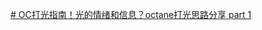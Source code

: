[# OC打光指南！光的情绪和信息？octane打光思路分享 part 1](https://www.bilibili.com/video/BV1w5411Z7aj?spm_id_from=333.851.b_7265636f6d6d656e64.1&vd_source=8f770dbae4bd9741aa555bb473d35466)